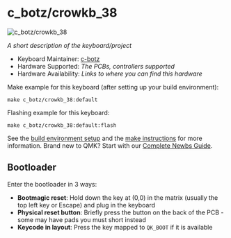 # c_botz/crowkb_38

![c_botz/crowkb_38](https://imgur.com/D7WZGYL)

*A short description of the keyboard/project*

* Keyboard Maintainer: [c-botz](https://github.com/c-botz)
* Hardware Supported: *The PCBs, controllers supported*
* Hardware Availability: *Links to where you can find this hardware*

Make example for this keyboard (after setting up your build environment):

    make c_botz/crowkb_38:default

Flashing example for this keyboard:

    make c_botz/crowkb_38:default:flash

See the [build environment setup](https://docs.qmk.fm/#/getting_started_build_tools) and the [make instructions](https://docs.qmk.fm/#/getting_started_make_guide) for more information. Brand new to QMK? Start with our [Complete Newbs Guide](https://docs.qmk.fm/#/newbs).

## Bootloader

Enter the bootloader in 3 ways:

* **Bootmagic reset**: Hold down the key at (0,0) in the matrix (usually the top left key or Escape) and plug in the keyboard
* **Physical reset button**: Briefly press the button on the back of the PCB - some may have pads you must short instead
* **Keycode in layout**: Press the key mapped to `QK_BOOT` if it is available
